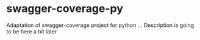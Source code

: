 # swagger-coverage-py
Adaptation of swagger-coverage project for python
...
Description is going to be here a bit later
